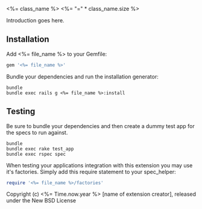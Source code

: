<%= class_name %>
<%= "=" * class_name.size %>

Introduction goes here.

Installation
------------

Add <%= file_name %> to your Gemfile:

```ruby
gem '<%= file_name %>'
```

Bundle your dependencies and run the installation generator:

```shell
bundle
bundle exec rails g <%= file_name %>:install
```

Testing
-------

Be sure to bundle your dependencies and then create a dummy test app for the specs to run against.

```shell
bundle
bundle exec rake test_app
bundle exec rspec spec
```

When testing your applications integration with this extension you may use it's factories.
Simply add this require statement to your spec_helper:

```ruby
require '<%= file_name %>/factories'
```

Copyright (c) <%= Time.now.year %> [name of extension creator], released under the New BSD License
